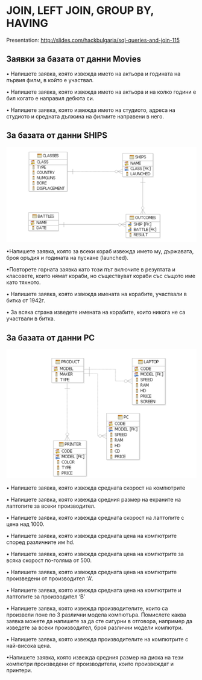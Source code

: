 # JOIN, LEFT JOIN, GROUP BY, HAVING

Presentation: http://slides.com/hackbulgaria/sql-queries-and-join-115

## Заявки за базата от данни Movies

• Напишете заявка, която извежда името на актьора и годината на първия филм, в който е участвал.

• Напишете заявка, която извежда името на актьора и на колко години е бил когато е направил дебюта си.

• Напишете заявка, която извежда името на студиото, адреса на студиото и средната дължина на филмите направени в него.


## За базата от данни SHIPS
![Schema](ships_schema.png)

•Напишете заявка, която за всеки кораб извежда името му, държавата, броя
оръдия и годината на пускане (launched).

•Повторете горната заявка като този път включите в резултата и класовете, които
нямат кораби, но съществуват кораби със същото име като тяхното.

• Напишете заявка, която извежда имената на корабите, участвали в битка от 1942г.

• За всяка страна изведете имената на корабите, които никога не са участвали в битка.

## За базата от данни PC
![Schema](pc_schema.png)


• Напишете заявка, която извежда средната скорост на компютрите

• Напишете заявка, която извежда средния размер на екраните на лаптопите за
всеки производител.

• Напишете заявка, която извежда средната скорост на лаптопите с цена над 1000.

• Напишете заявка, която извежда средната цена на компютрите според различните им hd.

• Напишете заявка, която извежда средната цена на компютрите за всяка скорост по-голяма от 500.

• Напишете заявка, която извежда средната цена на компютрите произведени от производител ‘A’.

• Напишете заявка, която извежда средната цена на компютрите и лаптопите за производител ‘B’

• Напишете заявка, която извежда производителите, които са произвели поне по 3 различни модела компютъра. Помислете каква заявка можете да напишете за да сте сигурни в отговора, например да изведете за всеки производител, броя различни модели компютри.

• Напишете заявка, която извежда производителите на компютрите с най-висока цена.

•Напишете заявка, която извежда средния размер на диска на тези компютри произведени от производители, които произвеждат и принтери.
